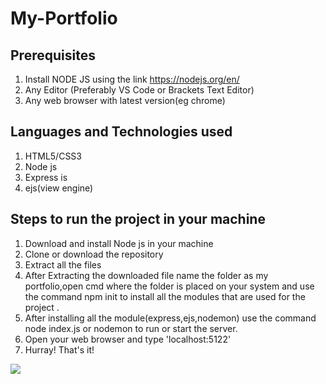 # My-Portfolio

## Prerequisites
1. Install NODE JS using the link https://nodejs.org/en/ 
2. Any Editor (Preferably VS Code or Brackets Text Editor)
3. Any web browser with latest version(eg chrome)

## Languages and Technologies used
1. HTML5/CSS3
2. Node js
3. Express is
4. ejs(view engine)

## Steps to run the project in your machine
1. Download and install Node js in your machine
2. Clone or download the repository
3. Extract all the files
4. After Extracting the downloaded file name the folder as my portfolio,open cmd where the folder is placed on your system and use the command npm init to install all the modules that are used for the project .
5. After installing all the module(express,ejs,nodemon) use the command node index.js or nodemon to run or start the server.
6. Open your web browser and type 'localhost:5122'
7. Hurray! That's it!

<img src="https://user-images.githubusercontent.com/60843507/123461216-73730e00-d606-11eb-861f-7d6916af22a2.gif">

